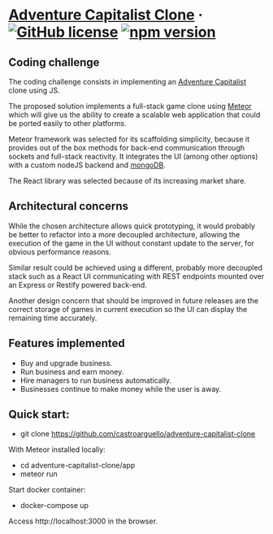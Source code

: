 # [Adventure Capitalist Clone](https://github.com/castroarguello/adventure-capitalist-clone) &middot; [![GitHub license](https://img.shields.io/badge/license-MIT-blue.svg)](https://github.com/facebook/react/blob/master/LICENSE) [![npm version](https://img.shields.io/npm/v/react.svg?style=flat)](https://www.npmjs.com/package/react)

## Coding challenge

The coding challenge consists in implementing an [Adventure Capitalist](http://en.gameslol.net/adventure-capitalist-1086.html) clone using JS.

The proposed solution implements a full-stack game clone using [Meteor](https://github.com/meteor/meteor) which will give us the ability to create a scalable web application that could be ported easily to other platforms.

Meteor framework was selected for its scaffolding simplicity, because it provides out of the box methods for back-end communication through sockets and full-stack reactivity. It integrates the UI (among other options) with a custom nodeJS backend and [mongoDB](https://www.mongodb.com/).

The React library was selected because of its increasing market share.

## Architectural concerns

While the chosen architecture allows quick prototyping, it would probably be better to refactor into a more decoupled architecture, allowing the execution of the game in the UI without constant update to the server, for obvious performance reasons.

Similar result could be achieved using a different, probably more decoupled stack such as a React UI communicating with REST endpoints mounted over an Express or Restify powered back-end.

Another design concern that should be improved in future releases are the correct storage of games in current execution so the UI can display the remaining time accurately. 

## Features implemented

- Buy and upgrade business.
- Run business and earn money.
- Hire managers to run business automatically.
- Businesses continue to make money while the user is away.

## Quick start:

- git clone https://github.com/castroarguello/adventure-capitalist-clone

With Meteor installed locally:

- cd adventure-capitalist-clone/app
- meteor run

Start docker container:

- docker-compose up

Access http://localhost:3000 in the browser.
